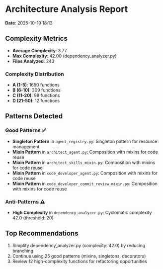 # Architecture Analysis Report

**Date**: 2025-10-19 18:13

## Complexity Metrics

- **Average Complexity**: 3.77
- **Max Complexity**: 42.00 (dependency_analyzer.py)
- **Files Analyzed**: 243

### Complexity Distribution

- **A (1-5)**: 1650 functions
- **B (6-10)**: 309 functions
- **C (11-20)**: 98 functions
- **D (21-50)**: 12 functions

## Patterns Detected

### Good Patterns ✅

- **Singleton Pattern** in `agent_registry.py`: Singleton pattern for resource management
- **Mixin Pattern** in `architect_agent.py`: Composition with mixins for code reuse
- **Mixin Pattern** in `architect_skills_mixin.py`: Composition with mixins for code reuse
- **Mixin Pattern** in `code_developer_agent.py`: Composition with mixins for code reuse
- **Mixin Pattern** in `code_developer_commit_review_mixin.py`: Composition with mixins for code reuse

### Anti-Patterns ⚠️

- **High Complexity** in `dependency_analyzer.py`: Cyclomatic complexity 42.0 (threshold: 20)

## Top Recommendations

1. Simplify dependency_analyzer.py (complexity: 42.0) by reducing branching
2. Continue using 25 good patterns (mixins, singletons, decorators)
3. Review 12 high-complexity functions for refactoring opportunities
